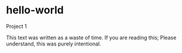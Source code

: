 # hello-world
Project 1

This text was written as a waste of time. If you are reading this; Please understand, this was purely intentional.
